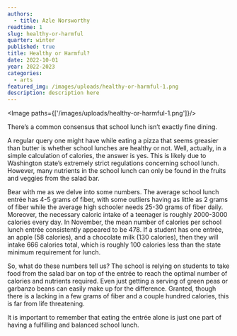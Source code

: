 ```yaml
---
authors:
  - title: Azle Norsworthy
readtime: 1
slug: healthy-or-harmful
quarter: winter
published: true
title: Healthy or Harmful?
date: 2022-10-01
year: 2022-2023
categories:
  - arts
featured_img: /images/uploads/healthy-or-harmful-1.png
description: description here
---
```


<script>
    import Image from "$lib/components/Image.svelte";
</script>

<Image paths={['/images/uploads/healthy-or-harmful-1.png']}/>

There’s a common consensus that school lunch isn’t exactly fine dining.

A regular query one might have while eating a pizza that seems greasier than butter is whether school lunches are healthy or not. Well, actually, in a simple calculation of calories, the answer is yes. This is likely due to Washington state’s extremely strict regulations concerning school lunch. However, many nutrients in the school lunch can only be found in the fruits and veggies from the salad bar.

Bear with me as we delve into some numbers. The average school lunch entrée has 4-5 grams of fiber, with some outliers having as little as 2 grams of fiber while the average high schooler needs 25-30 grams of fiber daily. Moreover, the necessary caloric intake of a teenager is roughly 2000-3000 calories every day. In November, the mean number of calories per school lunch entrée consistently appeared to be 478. If a student has one entrée, an apple (58 calories), and a chocolate milk (130 calories), then they will intake 666 calories total, which is roughly 100 calories less than the state minimum requirement for lunch.

So, what do these numbers tell us? The school is relying on students to take food from the salad bar on top of the entrée to reach the optimal number of calories and nutrients required. Even just getting a serving of green peas or garbanzo beans can easily make up for the difference. Granted, though there is a lacking in a few grams of fiber and a couple hundred calories, this is far from life threatening.

It is important to remember that eating the entrée alone is just one part of having a fulfilling and balanced school lunch.
